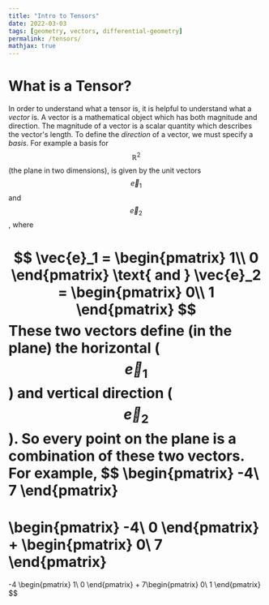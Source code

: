 ```yaml
---
title: "Intro to Tensors"
date: 2022-03-03
tags: [geometry, vectors, differential-geometry]
permalink: /tensors/
mathjax: true
---
```


# What is a Tensor?
In order to understand what a tensor is, it is helpful to understand what a *vector* is. A vector is a mathematical object which has both magnitude and direction. The magnitude of a vector is a scalar quantity which describes the vector's length. To define the *direction* of a vector, we must specify a *basis*. For example a basis for $$\mathbb{R}^2$$ (the plane in two dimensions), is given by the unit vectors $$\vec{e}_1$$ and $$\vec{e}_2$$, where

$$
\vec{e}_1 = 
\begin{pmatrix}
1\\
0
\end{pmatrix}
\text{ and }
\vec{e}_2 = 
\begin{pmatrix}
0\\ 
1
\end{pmatrix}
$$
These two vectors define (in the plane) the horizontal ($$\vec{e}_1$$) and vertical direction ($$\vec{e}_2$$). So every point on the plane is a combination of these two vectors. For example, 
$$
\begin{pmatrix}
-4\\ 
7
\end{pmatrix}
= 
\begin{pmatrix}
-4\\ 
0
\end{pmatrix}
+
\begin{pmatrix}
0\\ 
7
\end{pmatrix}
= 
-4 \begin{pmatrix}
1\\ 
0
\end{pmatrix}
+
7\begin{pmatrix}
0\\ 
1
\end{pmatrix}
$$
